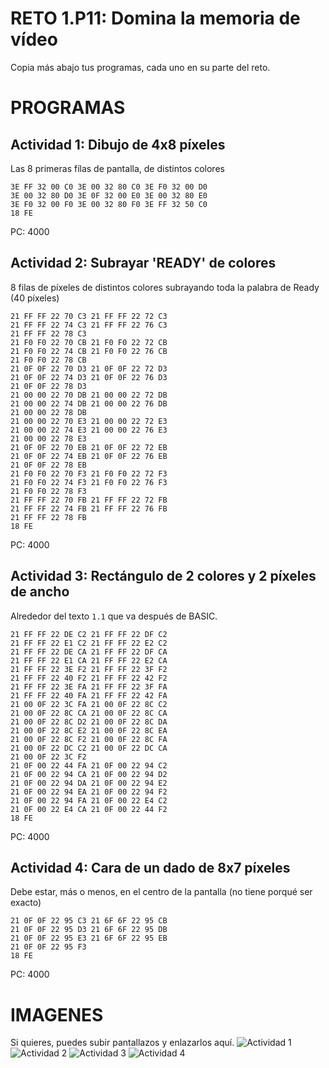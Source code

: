 # RETO 1.P11: Domina la memoria de vídeo
Copia más abajo tus programas, cada uno en su parte del reto.

# PROGRAMAS

## Actividad 1: Dibujo de 4x8 píxeles
Las 8 primeras fílas de pantalla, de distintos colores
```
3E FF 32 00 C0 3E 00 32 80 C0 3E F0 32 00 D0
3E 00 32 80 D0 3E 0F 32 00 E0 3E 00 32 80 E0
3E F0 32 00 F0 3E 00 32 80 F0 3E FF 32 50 C0
18 FE 
```
PC: 4000

## Actividad 2: Subrayar 'READY' de colores
8 filas de píxeles de distintos colores subrayando toda la palabra de Ready (40 píxeles)
```
21 FF FF 22 70 C3 21 FF FF 22 72 C3
21 FF FF 22 74 C3 21 FF FF 22 76 C3
21 FF FF 22 78 C3
21 F0 F0 22 70 CB 21 F0 F0 22 72 CB
21 F0 F0 22 74 CB 21 F0 F0 22 76 CB
21 F0 F0 22 78 CB
21 0F 0F 22 70 D3 21 0F 0F 22 72 D3
21 0F 0F 22 74 D3 21 0F 0F 22 76 D3 
21 0F 0F 22 78 D3 
21 00 00 22 70 DB 21 00 00 22 72 DB 
21 00 00 22 74 DB 21 00 00 22 76 DB 
21 00 00 22 78 DB 
21 00 00 22 70 E3 21 00 00 22 72 E3
21 00 00 22 74 E3 21 00 00 22 76 E3
21 00 00 22 78 E3 
21 0F 0F 22 70 EB 21 0F 0F 22 72 EB
21 0F 0F 22 74 EB 21 0F 0F 22 76 EB 
21 0F 0F 22 78 EB 
21 F0 F0 22 70 F3 21 F0 F0 22 72 F3
21 F0 F0 22 74 F3 21 F0 F0 22 76 F3
21 F0 F0 22 78 F3 
21 FF FF 22 70 FB 21 FF FF 22 72 FB
21 FF FF 22 74 FB 21 FF FF 22 76 FB
21 FF FF 22 78 FB
18 FE
```
PC: 4000

## Actividad 3: Rectángulo de 2 colores y 2 píxeles de ancho
Alrededor del texto `1.1` que va después de BASIC.
```
21 FF FF 22 DE C2 21 FF FF 22 DF C2
21 FF FF 22 E1 C2 21 FF FF 22 E2 C2
21 FF FF 22 DE CA 21 FF FF 22 DF CA
21 FF FF 22 E1 CA 21 FF FF 22 E2 CA
21 FF FF 22 3E F2 21 FF FF 22 3F F2 
21 FF FF 22 40 F2 21 FF FF 22 42 F2
21 FF FF 22 3E FA 21 FF FF 22 3F FA
21 FF FF 22 40 FA 21 FF FF 22 42 FA
21 00 0F 22 3C FA 21 00 0F 22 8C C2
21 00 0F 22 8C CA 21 00 0F 22 8C CA
21 00 0F 22 8C D2 21 00 0F 22 8C DA
21 00 0F 22 8C E2 21 00 0F 22 8C EA
21 00 0F 22 8C F2 21 00 0F 22 8C FA
21 00 0F 22 DC C2 21 00 0F 22 DC CA 
21 00 0F 22 3C F2 
21 0F 00 22 44 FA 21 0F 00 22 94 C2
21 0F 00 22 94 CA 21 0F 00 22 94 D2 
21 0F 00 22 94 DA 21 0F 00 22 94 E2 
21 0F 00 22 94 EA 21 0F 00 22 94 F2
21 0F 00 22 94 FA 21 0F 00 22 E4 C2
21 0F 00 22 E4 CA 21 0F 00 22 44 F2
18 FE
```
PC: 4000

## Actividad 4: Cara de un dado de 8x7 píxeles
Debe estar, más o menos, en el centro de la pantalla (no tiene porqué ser exacto)
```
21 0F 0F 22 95 C3 21 6F 6F 22 95 CB
21 0F 0F 22 95 D3 21 6F 6F 22 95 DB
21 0F 0F 22 95 E3 21 6F 6F 22 95 EB 
21 0F 0F 22 95 F3 
18 FE
```
PC: 4000

# IMAGENES
Si quieres, puedes subir pantallazos y enlazarlos aquí.
![Actividad 1](/tuimagen1.png)
![Actividad 2](/tuimagen2.png)
![Actividad 3](/tuimagen3.png)
![Actividad 4](/tuimagen4.png)

